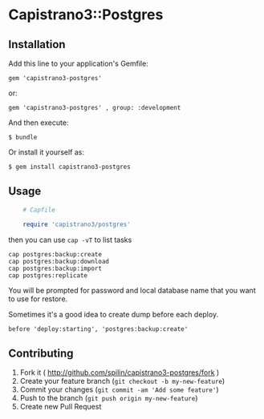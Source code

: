 # Capistrano3::Postgres

## Installation

Add this line to your application's Gemfile:

    gem 'capistrano3-postgres'

or:

    gem 'capistrano3-postgres' , group: :development

And then execute:

    $ bundle

Or install it yourself as:

    $ gem install capistrano3-postgres

## Usage
```ruby
    # Capfile

    require 'capistrano3/postgres'
```

then you can use ```cap -vT``` to list tasks
```
cap postgres:backup:create
cap postgres:backup:download
cap postgres:backup:import
cap postgres:replicate
```
You will be prompted for password and local database name that you want to use for restore.

Sometimes it's a good idea to create dump before each deploy.
```
before 'deploy:starting', 'postgres:backup:create'
```


## Contributing

1. Fork it ( http://github.com/spilin/capistrano3-postgres/fork )
2. Create your feature branch (`git checkout -b my-new-feature`)
3. Commit your changes (`git commit -am 'Add some feature'`)
4. Push to the branch (`git push origin my-new-feature`)
5. Create new Pull Request






